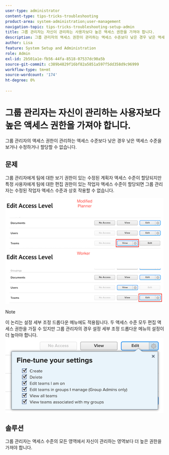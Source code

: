 ```yaml
---
user-type: administrator
content-type: tips-tricks-troubleshooting
product-area: system-administration;user-management
navigation-topic: tips-tricks-troubleshooting-setup-admin
title: 그룹 관리자는 자신이 관리하는 사용자보다 높은 액세스 권한을 가져야 합니다.
description: 그룹 관리자의 액세스 권한이 관리하는 액세스 수준보다 낮은 경우 낮은 액세스 수준을 보거나 수정하거나 할당할 수 없습니다.
author: Lisa
feature: System Setup and Administration
role: Admin
exl-id: 2b501a1e-fb56-44fa-8518-07537dc90a5b
source-git-commit: c389b4829f16bf82a5851a597f5dd358d9c96999
workflow-type: tm+mt
source-wordcount: '174'
ht-degree: 0%

---
```


# 그룹 관리자는 자신이 관리하는 사용자보다 높은 액세스 권한을 가져야 합니다.

그룹 관리자의 액세스 권한이 관리하는 액세스 수준보다 낮은 경우 낮은 액세스 수준을 보거나 수정하거나 할당할 수 없습니다.

## 문제

그룹 관리자에게 팀에 대한 보기 권한이 있는 수정된 계획자 액세스 수준이 할당되지만 특정 사용자에게 팀에 대한 편집 권한이 있는 작업자 액세스 수준이 할당되면 그룹 관리자는 수정된 작업자 액세스 수준과 상호 작용할 수 없습니다.

![](assets/group-admin-modified-access.png)


>[!NOTE]
>
>이 논리는 설정 세부 조정 드롭다운 메뉴에도 적용됩니다. 두 액세스 수준 모두 편집 액세스 권한을 가질 수 있지만 그룹 관리자의 경우 설정 세부 조정 드롭다운 메뉴의 설정이 더 높아야 합니다.
> ![](assets/fine-tune-your-settings.png)

## 솔루션

그룹 관리자는 액세스 수준의 모든 영역에서 자신이 관리하는 영역보다 더 높은 권한을 가져야 합니다.

